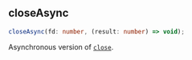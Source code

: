 ## closeAsync

```ts
closeAsync(fd: number, (result: number) => void);
```

Asynchronous version of [`close`](./close.md).

